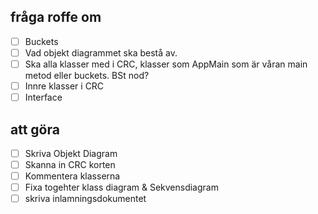 ## fråga roffe om
- [ ] Buckets
- [ ] Vad objekt diagrammet ska bestå av.
- [ ] Ska alla klasser med i CRC, klasser som AppMain
som är våran main metod eller buckets. BSt nod?
- [ ] Innre klasser i CRC
- [ ] Interface

## att göra
- [ ] Skriva Objekt Diagram
- [ ] Skanna in CRC korten
- [ ] Kommentera klasserna
- [ ] Fixa togehter klass diagram & Sekvensdiagram
- [ ] skriva inlamningsdokumentet